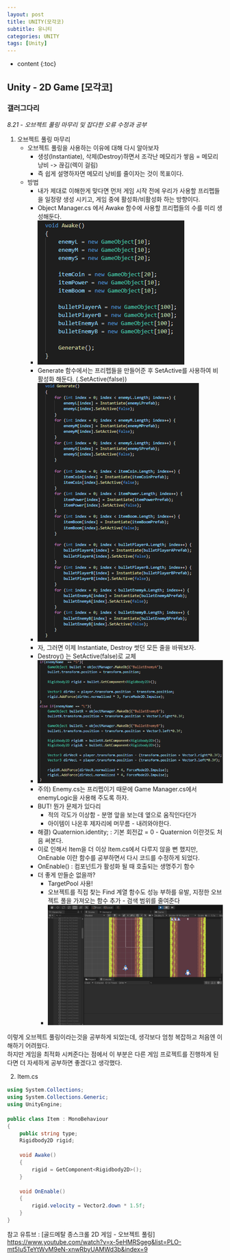 ```yaml
---
layout: post
title: UNITY(모각코)
subtitle: 유니티
categories: UNITY
tags: [Unity]
---
```

* content
{:toc}

## Unity - 2D Game [모각코]
### 갤러그다리
*8.21 - 오브젝트 풀링 마무리 및 잡다한 오류 수정과 공부*
1. 오브젝트 풀링 마무리  
    - 오브젝트 풀링을 사용하는 이유에 대해 다시 알아보자
        + 생성(Instantiate), 삭제(Destroy)하면서 조각난 메모리가 쌓음 = 메모리 낭비 -> 끊김(렉이 걸림)  
        + 즉 쉽게 설명하자면 메모리 낭비를 줄이자는 것이 목표이다.  
    - 방법
        + 내가 제대로 이해한게 맞다면 먼저 게임 시작 전에 우리가 사용할 프리펩들을 일정량 생성 시키고, 게임 중에 활성화/비활성화 하는 방향이다.  
        + Object Manager.cs 에서 Awake 함수에 사용할 프리펩들의 수를 미리 생성해둔다.  
        + ![alt Prefab_generate](/style/image/Prefab_generate.PNG)  
        + Generate 함수에서는 프리펩들을 만들어준 후 SetActive를 사용하여 비활성화 해둔다. (.SetActive(false))
        + ![alt Generate](/style/image/Generate.PNG)
        + 자, 그러면 이제 Instantiate, Destroy 썻던 모든 줄을 바꿔보자.  
        + Destroy() 는 SetActive(false)로 교체
        + ![alt Instantiate_change](/style/image/Instantiate_change.PNG)
        + 주의) Enemy.cs는 프리펩이기 때문에 Game Manager.cs에서 enemyLogic을 사용해 주도록 하자.
        + BUT! 뭔가 문제가 있다리
            - 적의 각도가 이상함 - 분명 앞을 보는데 옆으로 움직인다던가
            - 아이템이 나온후 제자리에 머무름 - 내려와야한다.
        + 해결) Quaternion.identity; : 기본 회전값 = 0 - Quaternion 이란것도 처음 써본다. 
        + 이로 인해서 Item을 더 이상 Item.cs에서 다루지 않을 뻔 했지만, OnEnable 이란 함수를 공부하면서 다시 코드를 수정하게 되었다.
        + OnEnable() : 컴포넌트가 활성화 될 때 호출되는 생명주기 함수  
        + 더 좋게 만들순 없을까?
            - TargetPool 사용!
            - 오브젝트를 직접 찾는 Find 계열 함수도 성능 부하를 유발, 지정한 오브젝트 풀을 가져오는 함수 추가 - 검색 범위를 줄여준다
            - ![alt TargetPool](/style/image/TargetPool.PNG)

이렇게 오브젝트 풀링이라는것을 공부하게 되었는데, 생각보다 엄청 복잡하고 처음엔 이해하기 어려웠다.  
하지만 게임을 최적화 시켜준다는 점에서 이 부분은 다른 게임 프로젝트를 진행하게 된다면 더 자세하게 공부하면 좋겠다고 생각했다.  

2. Item.cs

```c#
using System.Collections;
using System.Collections.Generic;
using UnityEngine;

public class Item : MonoBehaviour
{
    public string type;
    Rigidbody2D rigid;

    void Awake()
    {
        rigid = GetComponent<Rigidbody2D>();
    }

    void OnEnable()
    {
        rigid.velocity = Vector2.down * 1.5f;
    }
}
```

참고 유튜브 : [골드메탈 종스크롤 2D 게임 - 오브젝트 풀링] https://www.youtube.com/watch?v=x-5eHMRSgeg&list=PLO-mt5Iu5TeYtWvM9eN-xnwRbyUAMWd3b&index=9